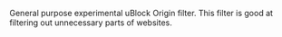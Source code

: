 General purpose experimental uBlock Origin filter. This filter is good at filtering out unnecessary parts of websites.
